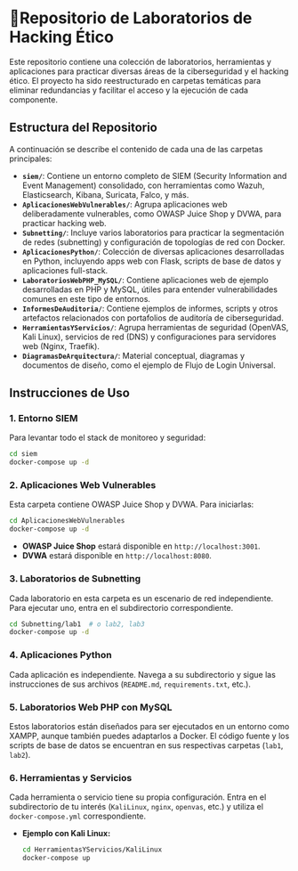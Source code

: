 # 📌Repositorio de Laboratorios de Hacking Ético

Este repositorio contiene una colección de laboratorios, herramientas y aplicaciones para practicar diversas áreas de la ciberseguridad y el hacking ético. El proyecto ha sido reestructurado en carpetas temáticas para eliminar redundancias y facilitar el acceso y la ejecución de cada componente.

## Estructura del Repositorio

A continuación se describe el contenido de cada una de las carpetas principales:

- **`siem/`**: Contiene un entorno completo de SIEM (Security Information and Event Management) consolidado, con herramientas como Wazuh, Elasticsearch, Kibana, Suricata, Falco, y más.
- **`AplicacionesWebVulnerables/`**: Agrupa aplicaciones web deliberadamente vulnerables, como OWASP Juice Shop y DVWA, para practicar hacking web.
- **`Subnetting/`**: Incluye varios laboratorios para practicar la segmentación de redes (subnetting) y configuración de topologías de red con Docker.
- **`AplicacionesPython/`**: Colección de diversas aplicaciones desarrolladas en Python, incluyendo apps web con Flask, scripts de base de datos y aplicaciones full-stack.
- **`LaboratoriosWebPHP_MySQL/`**: Contiene aplicaciones web de ejemplo desarrolladas en PHP y MySQL, útiles para entender vulnerabilidades comunes en este tipo de entornos.
- **`InformesDeAuditoria/`**: Contiene ejemplos de informes, scripts y otros artefactos relacionados con portafolios de auditoría de ciberseguridad.
- **`HerramientasYServicios/`**: Agrupa herramientas de seguridad (OpenVAS, Kali Linux), servicios de red (DNS) y configuraciones para servidores web (Nginx, Traefik).
- **`DiagramasDeArquitectura/`**: Material conceptual, diagramas y documentos de diseño, como el ejemplo de Flujo de Login Universal.

## Instrucciones de Uso

### 1. Entorno SIEM

Para levantar todo el stack de monitoreo y seguridad:

```bash
cd siem
docker-compose up -d
```

### 2. Aplicaciones Web Vulnerables

Esta carpeta contiene OWASP Juice Shop y DVWA. Para iniciarlas:

```bash
cd AplicacionesWebVulnerables
docker-compose up -d
```
- **OWASP Juice Shop** estará disponible en `http://localhost:3001`.
- **DVWA** estará disponible en `http://localhost:8080`.

### 3. Laboratorios de Subnetting

Cada laboratorio en esta carpeta es un escenario de red independiente. Para ejecutar uno, entra en el subdirectorio correspondiente.

```bash
cd Subnetting/lab1  # o lab2, lab3
docker-compose up -d
```

### 4. Aplicaciones Python

Cada aplicación es independiente. Navega a su subdirectorio y sigue las instrucciones de sus archivos (`README.md`, `requirements.txt`, etc.).

### 5. Laboratorios Web PHP con MySQL

Estos laboratorios están diseñados para ser ejecutados en un entorno como XAMPP, aunque también puedes adaptarlos a Docker. El código fuente y los scripts de base de datos se encuentran en sus respectivas carpetas (`lab1`, `lab2`).

### 6. Herramientas y Servicios

Cada herramienta o servicio tiene su propia configuración. Entra en el subdirectorio de tu interés (`KaliLinux`, `nginx`, `openvas`, etc.) y utiliza el `docker-compose.yml` correspondiente.

- **Ejemplo con Kali Linux:**
  ```bash
  cd HerramientasYServicios/KaliLinux
  docker-compose up
  ```